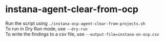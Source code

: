 # instana-agent-clear-from-ocp
Run the script using `./instana-ocp-agent-clear-from-projects.sh`  
To run in Dry Run mode, use `--dry-run`  
To write the findings to a csv file, use `--output-file=instana-on-ocp.csv`
